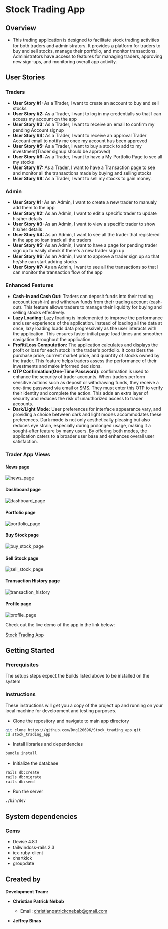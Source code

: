 # Stock Trading App

## Overview

- This trading application is designed to facilitate stock trading activities for both traders and administrators. It provides a platform for traders to buy and sell stocks, manage their portfolio, and monitor transactions. Administrators have access to features for managing traders, approving new sign-ups, and monitoring overall app activity.



## User Stories

### Traders
- **User Story #1:** As a Trader, I want to create an account to buy and sell stocks
- **User Story #2:** As a Trader, I want to log in my credentialls so that I can access my account on the app
- **User Story #3:** As a Trader, I want to receive an email to confirm my pending Account signup
- **User Story #4:** As a Trader, I want to receive an approval Trader Account email to notify me once my account has been approved
- **User Story #5:** As a Trader, I want to buy a stock to add to my investment(Trader signup should be approved)
- **User Story #6:** As a Trader, I want to have a My Portfolio Page to see all my stocks
- **User Story #7:** As a Trader, I want to have a Transaction page to see and monitor all the transactions made by buying and selling stocks
- **User Story #8:** As a Trader, I want to sell my stocks to gain money.

### Admin  
- **User Story #1:** As an Admin, I want to create a new trader to manualy add them to the app
- **User Story #2:** As an Admin, I want to edit a specific trader to update his/her details
- **User Story #3:** As an Admin, I want to view a specific trader to show his/her details
- **User Story #4:** As an Admin, I want to see all the trader that registered in the app so ican track all the traders
- **User Story #5:** As an Admin, I want to have a page for pending trader sign up to easily check if there's a new trader sign up
- **User Story #6:** As an Admin, I want to approve a trader sign up so that he/she can start adding stocks
- **User Story #7:** As an Admin, I want to see all the transactions so that I can monitor the transaction flow of the app


### Enhanced Features

- **Cash-In and Cash Out:** Traders can deposit funds into their trading account (cash-in) and withdraw funds from their trading account (cash-out). This feature allows traders to manage their liquidity for buying and selling stocks effectively.
- **Lazy Loading:** Lazy loading is implemented to improve the performance and user experience of the application. Instead of loading all the data at once, lazy loading loads data progressively as the user interacts with the application. This ensures faster initial page load times and smoother navigation throughout the application.
- **Profit/Loss Computation:** The application calculates and displays the profit or loss for each stock in the trader's portfolio. It considers the purchase price, current market price, and quantity of stocks owned by the trader. This feature helps traders assess the performance of their investments and make informed decisions.
- **OTP Confirmation(One-Time Password):** confirmation is used to enhance the security of trader accounts. When traders perform sensitive actions such as deposit or withdrawing funds, they receive a one-time password via email or SMS. They must enter this OTP to verify their identity and complete the action. This adds an extra layer of security and reduces the risk of unauthorized access to trader accounts.
- **Dark/Light Mode:** User preferences for interface appearance vary, and providing a choice between dark and light modes accommodates these preferences. Dark mode is not only aesthetically pleasing but also reduces eye strain, especially during prolonged usage, making it a sought-after feature by many users. By offering both modes, the application caters to a broader user base and enhances overall user satisfaction.


### **Trader App Views**

#### **News page**

![news_page](docs/img/news_page.png)

#### **Dashboard page**

![dashboard_page](docs/img/dashboard_page.png)

#### **Portfolio page**

![portfolio_page](docs/img/portfolio_page.png)

#### **Buy Stock page**

![buy_stock_page](docs/img/buy_stock_page.png)

#### **Sell Stock page**

![sell_stock_page](docs/img/sell_stock_page.png)

#### **Transaction History page**

![transaction_history](docs/img/transaction_history.png)

#### **Profile page**

![profile_page](docs/img/profile_page.png)

Check out the live demo of the app in the link below:

[Stock Trading App](https://mysite-jjbq.onrender.com)

## **Getting Started**

### **Prerequisites**

The setups steps expect the Builds listed above to be installed on the system

### **Instructions**

These instructions will get you a copy of the project up and running on your local machine for development and testing purposes.

- Clone the repository and navigate to main app directory

```bash
git clone https://github.com/Dng120696/Stock_trading_app.git
cd stock_trading_app
```

- Install libraries and dependencies

```bash
bundle install
```

- Initialize the database

```bash
rails db:create
rails db:migrate
rails db:seed
```

- Run the server

```bash
./bin/dev
```

## **System dependencies**

### **Gems**

- Devise 4.8.1
- tailwindcss-rails 2.3
- iex-ruby-client
- chartkick
- groupdate

## Created by

**Development Team:**

- **Christian Patrick Nebab**
  - Email: [christianpatrickcnebab@gmail.com](mailto:christianpatrickcnebab@gmail.com)

- **Jeffrey Binas**


